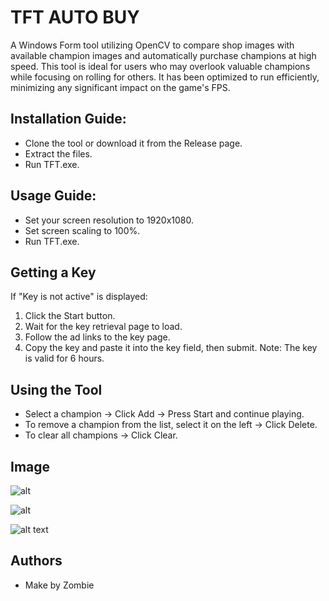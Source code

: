 
# TFT AUTO BUY

A Windows Form tool utilizing OpenCV to compare shop images with available champion images and automatically purchase champions at high speed.
This tool is ideal for users who may overlook valuable champions while focusing on rolling for others. It has been optimized to run efficiently, minimizing any significant impact on the game's FPS.

## Installation Guide:
*  Clone the tool or download it from the Release page.
* Extract the files.
* Run TFT.exe.

## Usage Guide:

* Set your screen resolution to 1920x1080.
* Set screen scaling to 100%.
* Run TFT.exe.

## Getting a Key

If "Key is not active" is displayed:
1. Click the Start button.
2. Wait for the key retrieval page to load.
3. Follow the ad links to the key page.
4. Copy the key and paste it into the key field, then submit.
Note: The key is valid for 6 hours.

## Using the Tool

- Select a champion -> Click Add -> Press Start and continue playing.
- To remove a champion from the list, select it on the left -> Click Delete.
- To clear all champions -> Click Clear.

## Image

![alt](https://i.ibb.co/HNp8YVn/TFT-Background.png)

![alt](https://i.ibb.co/wh1p7Sj/TFT-Background-Active.png)

![alt text](https://github.com/ZombieNDD/tft-auto-buy/blob/main/gif_auto_buy.gif?raw=true)

## Authors

- Make by Zombie


